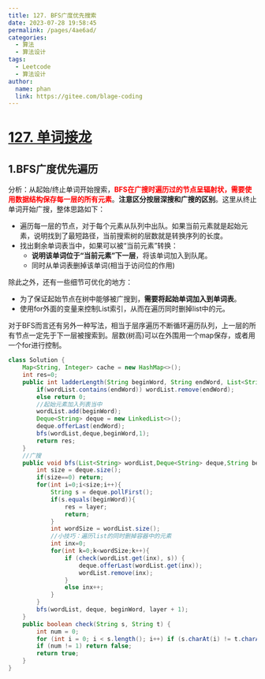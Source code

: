 ```yaml
---
title: 127. BFS广度优先搜索
date: 2023-07-28 19:58:45
permalink: /pages/4ae6ad/
categories:
  - 算法
  - 算法设计
tags:
  - Leetcode
  - 算法设计
author: 
  name: phan
  link: https://gitee.com/blage-coding
---
```

# [127. 单词接龙](https://leetcode.cn/problems/word-ladder/)

## 1.BFS广度优先遍历

分析：从起始/终止单词开始搜索，<font color="red">**BFS在广搜时遍历过的节点呈辐射状，需要使用数据结构保存每一层的所有元素**</font>。**注意区分按层深搜和广搜的区别**。这里从终止单词开始广搜，整体思路如下：

- 遍历每一层的节点，对于每个元素从队列中出队。如果当前元素就是起始元素，说明找到了最短路径，当前搜索树的层数就是转换序列的长度。
- 找出剩余单词表当中，如果可以被“当前元素”转换：
  - **说明该单词位于“当前元素”下一层**，将该单词加入到队尾。
  - 同时从单词表删掉该单词(相当于访问位的作用)

除此之外，还有一些细节可优化的地方：

- 为了保证起始节点在树中能够被广搜到，**需要将起始单词加入到单词表**。
- 使用for外面的变量来控制List索引，从而在遍历同时删掉list中的元。

对于BFS而言还有另外一种写法，相当于层序遍历不断循环遍历队列，上一层的所有节点一定先于下一层被搜索到。层数(树高)可以在外围用一个map保存，或者用一个for进行控制。

```java
class Solution {
    Map<String, Integer> cache = new HashMap<>();
    int res=0;
    public int ladderLength(String beginWord, String endWord, List<String> wordList) {
        if(wordList.contains(endWord)) wordList.remove(endWord);
        else return 0;
        //起始元素加入列表当中
        wordList.add(beginWord);
        Deque<String> deque = new LinkedList<>();
        deque.offerLast(endWord);
        bfs(wordList,deque,beginWord,1);
        return res;
    }
    //广搜
    public void bfs(List<String> wordList,Deque<String> deque,String beginWord,int layer){
        int size = deque.size();
        if(size==0) return;
        for(int i=0;i<size;i++){
            String s = deque.pollFirst();
            if(s.equals(beginWord)){
                res = layer;
                return;
            }
            int wordSize = wordList.size();
            //小技巧：遍历list的同时删掉容器中的元素
            int inx=0;
            for(int k=0;k<wordSize;k++){
                if (check(wordList.get(inx), s)) {
                    deque.offerLast(wordList.get(inx));
                    wordList.remove(inx);
                }
                else inx++;
            }
        }
        bfs(wordList, deque, beginWord, layer + 1);
    }
    public boolean check(String s, String t) {
        int num = 0;
        for (int i = 0; i < s.length(); i++) if (s.charAt(i) != t.charAt(i)) num++;
        if (num != 1) return false;
        return true;
    }
}
```